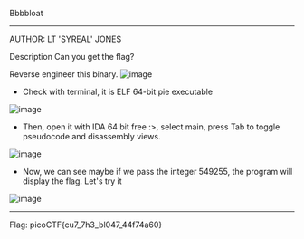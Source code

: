 Bbbbloat

---------------------------------------------------------------------
AUTHOR: LT 'SYREAL' JONES

Description
Can you get the flag?

Reverse engineer this binary.
![image](https://github.com/faviconico1910/picoCTF2022/assets/165459765/72c1961d-ac5b-4f49-abca-cd8663daf065)

- Check with terminal, it is ELF 64-bit pie executable

![image](https://github.com/faviconico1910/picoCTF2022/assets/165459765/679774b3-f55c-4243-b424-dadafa0cea2e)

- Then, open it with IDA 64 bit free :>, select main, press Tab to toggle pseudocode and disassembly views.


![image](https://github.com/faviconico1910/picoCTF2022/assets/165459765/6f8409f4-a3e9-4e4d-8bde-ef488ff1bdc5)

- Now, we can see maybe if we pass the integer 549255, the program will display the flag. Let's try it

![image](https://github.com/faviconico1910/picoCTF2022/assets/165459765/b0061d9a-a59f-4955-8bb2-3b648b31d8e1)

---------------------------------------------
Flag: picoCTF{cu7_7h3_bl047_44f74a60}









